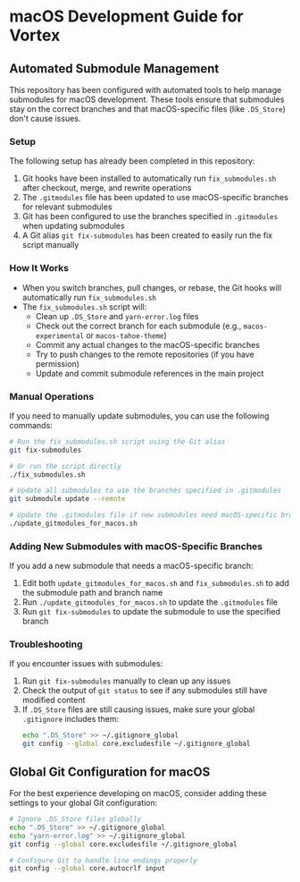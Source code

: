 # macOS Development Guide for Vortex

## Automated Submodule Management

This repository has been configured with automated tools to help manage submodules for macOS development. These tools ensure that submodules stay on the correct branches and that macOS-specific files (like `.DS_Store`) don't cause issues.

### Setup

The following setup has already been completed in this repository:

1. Git hooks have been installed to automatically run `fix_submodules.sh` after checkout, merge, and rewrite operations
2. The `.gitmodules` file has been updated to use macOS-specific branches for relevant submodules
3. Git has been configured to use the branches specified in `.gitmodules` when updating submodules
4. A Git alias `git fix-submodules` has been created to easily run the fix script manually

### How It Works

- When you switch branches, pull changes, or rebase, the Git hooks will automatically run `fix_submodules.sh`
- The `fix_submodules.sh` script will:
  - Clean up `.DS_Store` and `yarn-error.log` files
  - Check out the correct branch for each submodule (e.g., `macos-experimental` or `macos-tahoe-theme`)
  - Commit any actual changes to the macOS-specific branches
  - Try to push changes to the remote repositories (if you have permission)
  - Update and commit submodule references in the main project

### Manual Operations

If you need to manually update submodules, you can use the following commands:

```bash
# Run the fix_submodules.sh script using the Git alias
git fix-submodules

# Or run the script directly
./fix_submodules.sh

# Update all submodules to use the branches specified in .gitmodules
git submodule update --remote

# Update the .gitmodules file if new submodules need macOS-specific branches
./update_gitmodules_for_macos.sh
```

### Adding New Submodules with macOS-Specific Branches

If you add a new submodule that needs a macOS-specific branch:

1. Edit both `update_gitmodules_for_macos.sh` and `fix_submodules.sh` to add the submodule path and branch name
2. Run `./update_gitmodules_for_macos.sh` to update the `.gitmodules` file
3. Run `git fix-submodules` to update the submodule to use the specified branch

### Troubleshooting

If you encounter issues with submodules:

1. Run `git fix-submodules` manually to clean up any issues
2. Check the output of `git status` to see if any submodules still have modified content
3. If `.DS_Store` files are still causing issues, make sure your global `.gitignore` includes them:
   ```bash
   echo ".DS_Store" >> ~/.gitignore_global
   git config --global core.excludesfile ~/.gitignore_global
   ```

## Global Git Configuration for macOS

For the best experience developing on macOS, consider adding these settings to your global Git configuration:

```bash
# Ignore .DS_Store files globally
echo ".DS_Store" >> ~/.gitignore_global
echo "yarn-error.log" >> ~/.gitignore_global
git config --global core.excludesfile ~/.gitignore_global

# Configure Git to handle line endings properly
git config --global core.autocrlf input
```